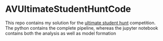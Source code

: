 # AVUltimateStudentHuntCode

This repo contains my solution for the [ultimate student hunt](https://datahack.analyticsvidhya.com/contest/the-ultimate-student-hunt/lb) competition. The python contains the complete pipeline, whereas the jupyter notebook contains both the analysis as well as model formation
